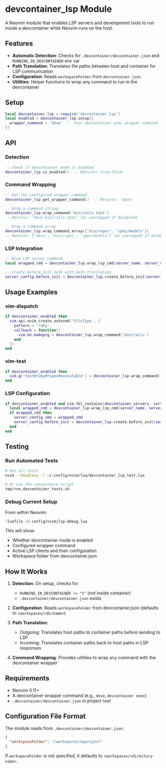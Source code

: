 # devcontainer_lsp Module

A Neovim module that enables LSP servers and development tools to run inside a devcontainer while Neovim runs on the host.

## Features

- **Automatic Detection**: Checks for `.devcontainer/devcontainer.json` and `RUNNING_IN_DEVCONTAINER` env var
- **Path Translation**: Translates file paths between host and container for LSP communication
- **Configuration**: Reads `workspaceFolder` from `devcontainer.json`
- **Utilities**: Helper functions to wrap any command to run in the devcontainer

## Setup

```lua
local devcontainer_lsp = require('devcontainer_lsp')
local enabled = devcontainer_lsp.setup({
  wrapper_command = 'deve'  -- Your devcontainer exec wrapper command
})
```

## API

### Detection

```lua
-- Check if devcontainer mode is enabled
devcontainer_lsp.is_enabled()  -- Returns: true/false
```

### Command Wrapping

```lua
-- Get the configured wrapper command
devcontainer_lsp.get_wrapper_command()  -- Returns: 'deve'

-- Wrap a command string
devcontainer_lsp.wrap_command('bin/rails test')
-- Returns: 'deve bin/rails test' (or unwrapped if disabled)

-- Wrap a command array
devcontainer_lsp.wrap_command_array({'bin/rspec', 'spec/models'})
-- Returns: {'deve', 'bin/rspec', 'spec/models'} (or unwrapped if disabled)
```

### LSP Integration

```lua
-- Wrap LSP server command
local wrapped_cmd = devcontainer_lsp.wrap_lsp_cmd(server_name, server_config)

-- Create before_init hook with path translation
server_config.before_init = devcontainer_lsp.create_before_init(server_config.before_init)
```

## Usage Examples

### vim-dispatch

```lua
if devcontainer_enabled then
  vim.api.nvim_create_autocmd('FileType', {
    pattern = 'ruby',
    callback = function()
      vim.bo.makeprg = devcontainer_lsp.wrap_command('bin/rails')
    end
  })
end
```

### vim-test

```lua
if devcontainer_enabled then
  vim.g['test#ruby#rspec#executable'] = devcontainer_lsp.wrap_command('bin/rspec')
end
```

### LSP Configuration

```lua
if devcontainer_enabled and vim.tbl_contains(devcontainer_servers, server_name) then
  local wrapped_cmd = devcontainer_lsp.wrap_lsp_cmd(server_name, server_config)
  if wrapped_cmd then
    server_config.cmd = wrapped_cmd
    server_config.before_init = devcontainer_lsp.create_before_init(server_config.before_init)
  end
end
```

## Testing

### Run Automated Tests

```bash
# Run all tests
nvim --headless -l ~/.config/nvim/lua/devcontainer_lsp_test.lua

# Or use the convenience script
tmp/run_devcontainer_tests.sh
```

### Debug Current Setup

From within Neovim:

```vim
:luafile ~/.config/nvim/lsp-debug.lua
```

This will show:
- Whether devcontainer mode is enabled
- Configured wrapper command
- Active LSP clients and their configuration
- Workspace folder from devcontainer.json

## How It Works

1. **Detection**: On setup, checks for:
   - `RUNNING_IN_DEVCONTAINER != "1"` (not inside container)
   - `.devcontainer/devcontainer.json` exists

2. **Configuration**: Reads `workspaceFolder` from devcontainer.json (defaults to `/workspaces/<dirname>`)

3. **Path Translation**:
   - Outgoing: Translates host paths to container paths before sending to LSP
   - Incoming: Translates container paths back to host paths in LSP responses

4. **Command Wrapping**: Provides utilities to wrap any command with the devcontainer wrapper

## Requirements

- Neovim 0.11+
- A devcontainer wrapper command (e.g., `deve`, `devcontainer exec`)
- `.devcontainer/devcontainer.json` in project root

## Configuration File Format

The module reads from `.devcontainer/devcontainer.json`:

```json
{
  "workspaceFolder": "/workspaces/myproject"
}
```

If `workspaceFolder` is not specified, it defaults to `/workspaces/<directory-name>`.
